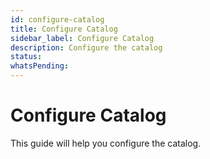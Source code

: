```yaml
---
id: configure-catalog
title: Configure Catalog
sidebar_label: Configure Catalog
description: Configure the catalog
status: 
whatsPending: 
---
```


# Configure Catalog

This guide will help you configure the catalog.


